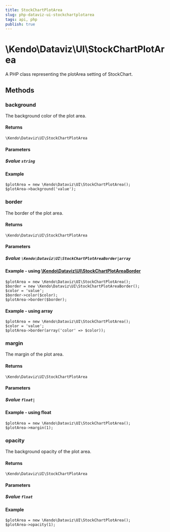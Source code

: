 ```yaml
---
title: StockChartPlotArea
slug: php-dataviz-ui-stockchartplotarea
tags: api, php
publish: true
---
```


# \Kendo\Dataviz\UI\StockChartPlotArea

A PHP class representing the plotArea setting of StockChart.


## Methods

### background
The background color of the plot area.

#### Returns
`\Kendo\Dataviz\UI\StockChartPlotArea`

#### Parameters

##### $value `string`



#### Example 
    $plotArea = new \Kendo\Dataviz\UI\StockChartPlotArea();
    $plotArea->background('value');

### border

The border of the plot area.

#### Returns
`\Kendo\Dataviz\UI\StockChartPlotArea`

#### Parameters

##### $value `\Kendo\Dataviz\UI\StockChartPlotAreaBorder|array`


#### Example - using [\Kendo\Dataviz\UI\StockChartPlotAreaBorder](/api/wrappers/php/Kendo/Dataviz/UI/StockChartPlotAreaBorder)

    $plotArea = new \Kendo\Dataviz\UI\StockChartPlotArea();
    $border = new \Kendo\Dataviz\UI\StockChartPlotAreaBorder();
    $color = 'value';
    $border->color($color);
    $plotArea->border($border);

#### Example - using array

    $plotArea = new \Kendo\Dataviz\UI\StockChartPlotArea();
    $color = 'value';
    $plotArea->border(array('color' => $color));

### margin
The margin of the plot area.

#### Returns
`\Kendo\Dataviz\UI\StockChartPlotArea`

#### Parameters

##### $value `float|`



#### Example  - using float
    $plotArea = new \Kendo\Dataviz\UI\StockChartPlotArea();
    $plotArea->margin(1);

### opacity
The background opacity of the plot area.

#### Returns
`\Kendo\Dataviz\UI\StockChartPlotArea`

#### Parameters

##### $value `float`



#### Example 
    $plotArea = new \Kendo\Dataviz\UI\StockChartPlotArea();
    $plotArea->opacity(1);

